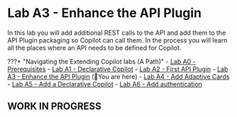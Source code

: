 # Lab A3 - Enhance the API Plugin

In this lab you will add additional REST calls to the API and add them to the API Plugin packaging so Copilot can call them. In the process you will learn all the places where an API needs to be defined for Copilot.

???+ "Navigating the Extending Copilot labs (A Path)"
    - [Lab A0 - Prerequisites](/copilot-camp/pages/extend-m365-copilot/00-prerequisites)
    - [Lab A1 - Declarative Copilot](/copilot-camp/pages/extend-m365-copilot/01-declarative-copilot)
    - [Lab A2 - First API Plugin](/copilot-camp/pages/extend-m365-copilot/02-api-plugin)
    - [Lab A3 - Enhance the API Plugin](/copilot-camp/pages/extend-m365-copilot/03-enhance-api-plugin) (📍You are here)
    - [Lab A4 - Add Adaptive Cards](/copilot-camp/pages/extend-m365-copilot/04-add-adaptive-card)
    - [Lab A5 - Add a Declarative Copilot](/copilot-camp/pages/extend-m365-copilot/05-add-declarative-copilot)
    - [Lab A6 - Add authentication](/copilot-camp/pages/extend-m365-copilot/06-add-authentication)

## WORK IN PROGRESS
